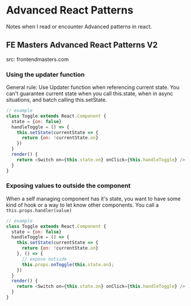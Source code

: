 # Advanced React Patterns

Notes when I read or encounter Advanced patterns in react.

## FE Masters Advanced React Patterns V2

src: frontendmasters.com

### Using the updater function

General rule: Use Updater function when referencing current state. You can't guarantee current state when you call this.state, when in async situations, and batch calling this.setState.

```js
// example
class Toggle extends React.Component {
  state = {on: false}
  handleToggle = () => {
    this.setState(currentState => {
      return {on: !currentState.on}
    })
  }
  render() {
    return <Switch on={this.state.on} onClick={this.handleToggle} />
  }
}
```

### Exposing values to outside the component

When a self managing component has it's state, you want to have some kind of hook or a way to let know other components. You call a `this.props.handler(value)`

```js
// example
class Toggle extends React.Component {
  state = {on: false}
  handleToggle = () => {
    this.setState(currentState => {
      return {on: !currentState.on}
    }, () => {
      // expose outside
      this.props.onToggle(this.state.on);
    })
  }
  render() {
    return <Switch on={this.state.on} onClick={this.handleToggle} />
  }
}
```
